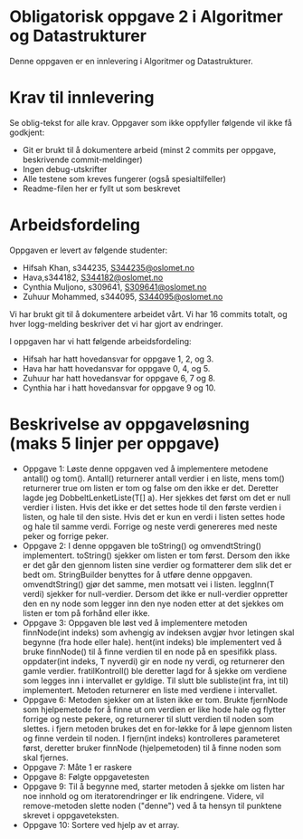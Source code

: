 # Obligatorisk oppgave 2 i Algoritmer og Datastrukturer

Denne oppgaven er en innlevering i Algoritmer og Datastrukturer. 

# Krav til innlevering

Se oblig-tekst for alle krav. Oppgaver som ikke oppfyller følgende vil ikke få godkjent:

* Git er brukt til å dokumentere arbeid (minst 2 commits per oppgave, beskrivende commit-meldinger)	
* Ingen debug-utskrifter
* Alle testene som kreves fungerer (også spesialtilfeller)
* Readme-filen her er fyllt ut som beskrevet

# Arbeidsfordeling

Oppgaven er levert av følgende studenter:
* Hifsah Khan, s344235, S344235@oslomet.no
* Hava,s344182, S344182@oslomet.no
* Cynthia Muljono, s309641, S309641@oslomet.no
* Zuhuur Mohammed, s344095, S344095@oslomet.no

Vi har brukt git til å dokumentere arbeidet vårt. Vi har 16 commits totalt, og hver logg-melding beskriver det vi har gjort av endringer.

I oppgaven har vi hatt følgende arbeidsfordeling:
* Hifsah har hatt hovedansvar for oppgave 1, 2, og 3. 
* Hava har hatt hovedansvar for oppgave 0, 4, og 5. 
* Zuhuur har hatt hovedansvar for oppgave 6, 7 og 8. 
* Cynthia har i hatt hovedansvar for oppgave 9 og 10. 

# Beskrivelse av oppgaveløsning (maks 5 linjer per oppgave)

* Oppgave 1: Løste denne oppgaven ved å implementere metodene antall() og tom(). Antall() returnerer antall verdier i en liste, mens tom()
 returnerer true om listen er tom og false om den ikke er det. Deretter lagde jeg DobbeltLenketListe(T[] a). Her sjekkes det først om 
 det er null verdier i listen. Hvis det ikke er det settes hode til den første verdien i listen, og hale til den siste. Hvis det er kun en verdi
 i listen settes hode og hale til samme verdi. Forrige og neste verdi genereres med neste peker og  forrige peker.
* Oppgave 2: I denne oppgaven ble toString() og omvendtString() implementert. toString() sjekker om listen er tom først. Dersom den ikke er det går
 den gjennom listen sine verdier og formatterer dem slik det er bedt om. StringBuilder benyttes for å utføre denne oppgaven. omvendtString() gjør det
  samme, men motsatt vei i listen. leggInn(T verdi) sjekker for null-verdier. Dersom det ikke er null-verdier oppretter den en ny node som legger inn den nye
  noden etter at det sjekkes om listen er tom på forhånd eller ikke. 
* Oppgave 3: Oppgaven ble løst ved å implementere metoden finnNode(int indeks) som avhengig av indeksen avgjør hvor letingen
skal begynne (fra hode eller hale). hent(int indeks) ble implementert ved å bruke finnNode() til å finne verdien til en node på en spesifikk plass. oppdater(int indeks, T nyverdi) gir
 en node ny verdi, og returnerer den gamle verdier. fratilKontroll() ble deretter lagd for å sjekke om verdiene som legges inn i intervallet er gyldige.
 Til slutt ble subliste(int fra, int til) implementert. Metoden returnerer en liste med verdiene i intervallet.
* Oppgave 6: Metoden sjekker om at listen ikke er tom. Brukte fjernNode som hjelpemetode for å finne ut om verdien er like hode
  hale og flytter forrige og neste pekere, og returnerer til slutt verdien til noden 
  som slettes. i fjern metoden brukes det en for-løkke for å løpe gjennom listen og finne verdein til noden. I fjern(int indeks) kontrolleres parameteret først, 
  deretter bruker finnNode (hjelpemetoden) til å finne noden som skal fjernes.
* Oppgave 7: Måte 1 er raskere
* Oppgave 8: Følgte oppgavetesten
* Oppgave 9: Til å begynne med, starter metoden å sjekke om listen har noe innhold og om iteratorendringer er lik endringene.
  Videre, vil remove-metoden slette noden ("denne") ved å ta hensyn til punktene skrevet i oppgaveteksten. 
* Oppgave 10: Sortere ved hjelp av et array. 
